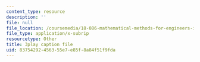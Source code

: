 ```yaml
---
content_type: resource
description: ''
file: null
file_location: /coursemedia/18-086-mathematical-methods-for-engineers-ii-spring-2006/83754292456355e7e85f8a84f51f9fda_r1-r1t5i58g.srt
file_type: application/x-subrip
resourcetype: Other
title: 3play caption file
uid: 83754292-4563-55e7-e85f-8a84f51f9fda
---
```

